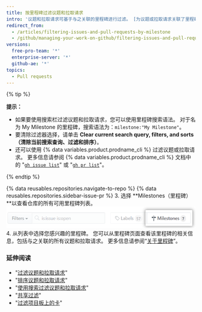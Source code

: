 ```yaml
---
title: 按里程碑过滤议题和拉取请求
intro: '议题和拉取请求可基于与之关联的里程碑进行过滤。 [为议题或拉取请求关联了里程碑](/articles/associating-milestones-with-issues-and-pull-requests) 后，您可以根据里程碑查找项目。 在里程碑中，您可以排列议题和拉取请求的优先级。'
redirect_from:
  - /articles/filtering-issues-and-pull-requests-by-milestone
  - /github/managing-your-work-on-github/filtering-issues-and-pull-requests-by-milestone
versions:
  free-pro-team: '*'
  enterprise-server: '*'
  github-ae: '*'
topics:
  - Pull requests
---
```

{% tip %}

**提示：**

- 如果要使用搜索栏过滤议题和拉取请求，您可以使用里程碑搜索语法。 对于名为 My Milestone 的里程碑，搜索语法为：`milestone:"My Milestone"`。
- 要清除过滤器选择，请单击 **Clear current search query, filters, and sorts（清除当前搜索查询、过滤和排序）**。
-  还可以使用 {% data variables.product.prodname_cli %} 过滤议题或拉取请求。 更多信息请参阅 {% data variables.product.prodname_cli %} 文档中的 "[`gh issue list`](https://cli.github.com/manual/gh_issue_list)" 或 "[`gh pr list`](https://cli.github.com/manual/gh_pr_list)"。

{% endtip %}

{% data reusables.repositories.navigate-to-repo %}
{% data reusables.repositories.sidebar-issue-pr %}
3. 选择 **Milestones（里程碑）**以查看仓库的所有可用里程碑列表。 ![里程碑按钮](/assets/images/help/issues/issues_milestone_button.png)
4. 从列表中选择您感兴趣的里程碑。 您可以从里程碑页面查看该里程碑的相关信息，包括与之关联的所有议题和拉取请求。 更多信息请参阅“[关于里程碑](/articles/about-milestones)”。

### 延伸阅读

- "[过滤议题和拉取请求](/articles/filtering-issues-and-pull-requests-by-labels)"
- "[排序议题和拉取请求](/articles/sorting-issues-and-pull-requests)"
- "[使用搜索过滤议题和拉取请求](/articles/using-search-to-filter-issues-and-pull-requests)"
- "[共享过滤](/articles/sharing-filters)"
- "[过滤项目板上的卡](/articles/filtering-cards-on-a-project-board)"

